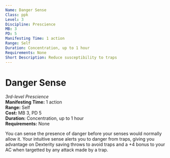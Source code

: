 ```yaml
---
Name: Danger Sense
Class: ppk
Level: 3
Discipline: Prescience
MB: 3
PD: 5
Manifesting Time: 1 action
Range: Self
Duration: Concentration, up to 1 hour
Requirements: None
Short Description: Reduce susceptibility to traps
---
```

# Danger Sense
*3rd-level Prescience*\
**Manifesting Time:** 1 action\
**Range:** Self\
**Cost:** MB 3, PD 5\
**Duration:** Concentration, up to 1 hour\
**Requirements:** None

You can sense the presence of danger before
your senses would normally allow it. Your intuitive sense
alerts you to danger from traps, giving you advantage on Dexterity
saving throws to avoid traps and a +4 bonus to your AC when
targetted by any attack made by a trap.
